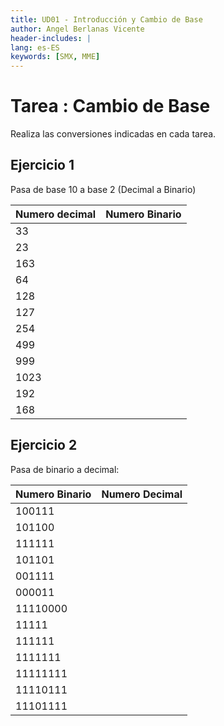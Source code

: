 ```yaml
---
title: UD01 - Introducción y Cambio de Base
author: Angel Berlanas Vicente
header-includes: |
lang: es-ES
keywords: [SMX, MME]
---
```


# Tarea : Cambio de Base

Realiza las conversiones indicadas en cada tarea.

## Ejercicio 1

Pasa de base 10 a base 2 (Decimal a Binario)

| Numero decimal | Numero Binario |
| -------------- | -------------- |
| 33   | |
|23 | |
|163 | |
|64 | |
|128 | |
|127 | |
|254 | |
|499 | |
|999 | |
|1023 | |
|192 | |
|168 | |

## Ejercicio 2 

Pasa de binario a decimal:

| Numero Binario | Numero Decimal |
| -------------- | -------------- |
| 100111 | |
| 101100 | |
| 111111 | |
| 101101 | |
| 001111| |
| 000011| |
| 11110000 | |
| 11111 | |
| 111111 | |
| 1111111 | |
| 11111111 | |
| 11110111 | |
| 11101111 | |